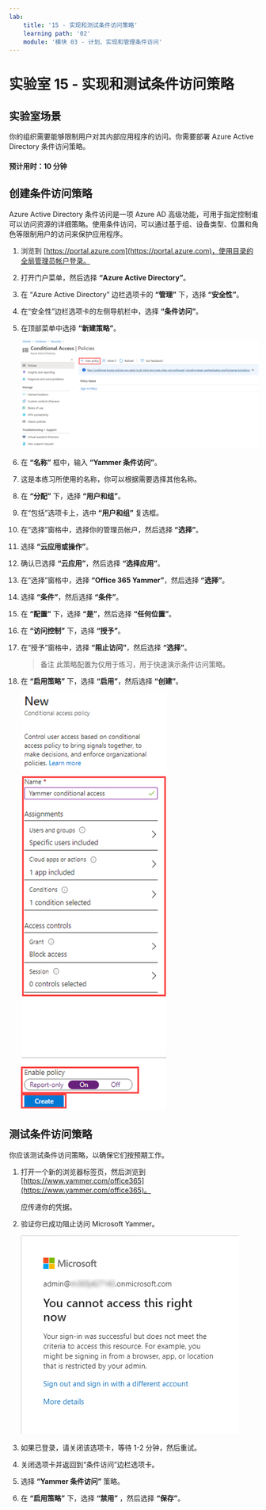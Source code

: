 ```yaml
---
lab:
    title: '15 - 实现和测试条件访问策略'
    learning path: '02'
    module: '模块 03 - 计划、实现和管理条件访问'
---
```


# 实验室 15 - 实现和测试条件访问策略

## 实验室场景

你的组织需要能够限制用户对其内部应用程序的访问。你需要部署 Azure Active Directory 条件访问策略。

#### 预计用时：10 分钟

## 创建条件访问策略

Azure Active Directory 条件访问是一项 Azure AD 高级功能，可用于指定控制谁可以访问资源的详细策略。使用条件访问，可以通过基于组、设备类型、位置和角色等限制用户的访问来保护应用程序。

1. 浏览到 [https://portal.azure.com](https://portal.azure.com)，使用目录的全局管理员帐户登录。

1. 打开门户菜单，然后选择 **“Azure Active Directory”**。

1. 在 “Azure Active Directory” 边栏选项卡的 **“管理”** 下，选择 **“安全性”**。

1. 在“安全性”边栏选项卡的左侧导航栏中，选择 **“条件访问”**。

1. 在顶部菜单中选择 **“新建策略”**。

    ![显示“条件访问”边栏选项卡的屏幕图像，其中突出显示了“新建策略”](./media/lp2-mod1-conditional-access-new-policy.png)

1. 在 **“名称”** 框中，输入 **“Yammer 条件访问”**。

1. 这是本练习所使用的名称，你可以根据需要选择其他名称。

1. 在 **“分配”** 下，选择 **“用户和组”**。

1. 在“包括”选项卡上，选中 **“用户和组”** 复选框。

1. 在“选择”窗格中，选择你的管理员帐户，然后选择 **“选择”**。

1. 选择 **“云应用或操作”**。

1. 确认已选择 **“云应用”**，然后选择 **“选择应用”**。

1. 在“选择”窗格中，选择 **“Office 365 Yammer”**，然后选择 **“选择”**。

1. 选择 **“条件”**，然后选择 **“条件”**。

1. 在 **“配置”** 下，选择 **“是”**，然后选择 **“任何位置”**。

1. 在 **“访问控制”** 下，选择 **“授予”**。

1. 在“授予”窗格中，选择 **“阻止访问”**，然后选择 **“选择”**。

    >备注
    >此策略配置为仅用于练习，用于快速演示条件访问策略。

1. 在 **“启用策略”** 下，选择 **“启用”**，然后选择 **“创建”**。

    ![显示新的条件访问策略的屏幕图像，其中突出显示了策略设置](./media/lp2-mod3-create-conditional-access-policy.png)

## 测试条件访问策略

你应该测试条件访问策略，以确保它们按预期工作。

1. 打开一个新的浏览器标签页，然后浏览到 [https://www.yammer.com/office365](https://www.yammer.com/office365)。

     应传递你的凭据。

1. 验证你已成功阻止访问 Microsoft Yammer。

    ![显示由于启用了条件访问策略而被阻止的资源访问的屏幕图像](./media/lp2-mod3-test-conditional-access-policy.png)

1. 如果已登录，请关闭该选项卡，等待 1-2 分钟，然后重试。

1. 关闭选项卡并返回到“条件访问”边栏选项卡。

1. 选择 **“Yammer 条件访问”** 策略。

1. 在 **“启用策略”** 下，选择 **“禁用”** ，然后选择 **“保存”**。
